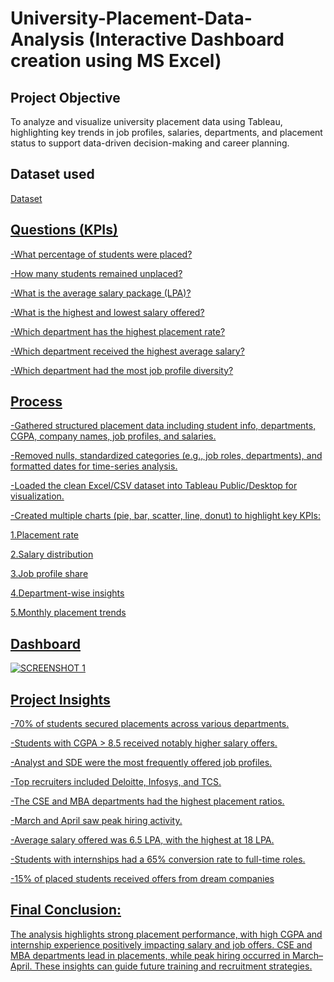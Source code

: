 # University-Placement-Data-Analysis (Interactive Dashboard creation using MS Excel)
## Project Objective
To analyze and visualize university placement data using Tableau, highlighting key trends in job profiles, salaries, departments, and placement status to support data-driven decision-making and career planning.

## Dataset used
<a href="https://github.com/SnehaKDuglet/University-Placement-Data-tbw/blob/main/README.md"> Dataset 

## Questions (KPIs)
-What percentage of students were placed?

-How many students remained unplaced?

-What is the average salary package (LPA)?

-What is the highest and lowest salary offered?

-Which department has the highest placement rate?

-Which department received the highest average salary?

-Which department had the most job profile diversity?

## Process
-Gathered structured placement data including student info, departments, CGPA, company names, job profiles, and salaries.

-Removed nulls, standardized categories (e.g., job roles, departments), and formatted dates for time-series analysis.

-Loaded the clean Excel/CSV dataset into Tableau Public/Desktop for visualization.

-Created multiple charts (pie, bar, scatter, line, donut) to highlight key KPIs:

   1.Placement rate

   2.Salary distribution

   3.Job profile share

   4.Department-wise insights

   5.Monthly placement trends

## Dashboard
![SCREENSHOT 1](https://github.com/user-attachments/assets/f52c5d6a-1bac-4d29-abb1-14d964979baf)


## Project Insights
-70% of students secured placements across various departments.

-Students with CGPA > 8.5 received notably higher salary offers.

-Analyst and SDE were the most frequently offered job profiles.

-Top recruiters included Deloitte, Infosys, and TCS.

-The CSE and MBA departments had the highest placement ratios.

-March and April saw peak hiring activity.

-Average salary offered was 6.5 LPA, with the highest at 18 LPA.

-Students with internships had a 65% conversion rate to full-time roles.

-15% of placed students received offers from dream companies

## Final Conclusion:
The analysis highlights strong placement performance, with high CGPA and internship experience positively impacting salary and job offers. CSE and MBA departments lead in placements, while peak hiring occurred in March–April. These insights can guide future training and recruitment strategies.






